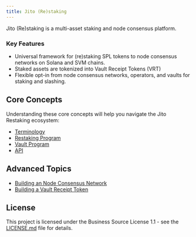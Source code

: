 ```yaml
---
title: Jito (Re)staking
---
```


Jito (Re)staking is a multi-asset staking and node consensus platform.

### Key Features

- Universal framework for (re)staking SPL tokens to node consensus networks on Solana and SVM chains.
- Staked assets are tokenized into Vault Receipt Tokens (VRT)
- Flexible opt-in from node consensus networks, operators, and vaults for staking and slashing.

## Core Concepts

Understanding these core concepts will help you navigate the Jito Restaking ecosystem:

- [Terminology](terminology.md)
- [Restaking Program](concepts/restaking_program.md)
- [Vault Program](concepts/vault_program.md)
- [API](api/jito_jsm_core/index.html)

## Advanced Topics

- [Building an Node Consensus Network](advanced/building_ncn.md)
- [Building a Vault Receipt Token](advanced/building_vrt.md)

## License

This project is licensed under the Business Source License 1.1 - see the [LICENSE.md](../LICENSE.md) file for details.
